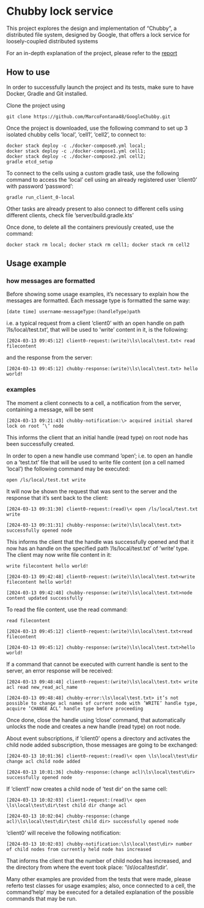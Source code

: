 # Chubby lock service

This project explores the design and implementation of “Chubby”, a distributed
file system, designed by Google, that offers a lock service for loosely-coupled distributed systems

For an in-depth explanation of the project, please refer to the [report](./report_googleChubby.pdf)
## How to use

In order to successfully launch the project and its tests, make sure to have
Docker, Gradle and Git installed.

Clone the project using

```shell
git clone https://github.com/MarcoFontana48/GoogleChubby.git
```

Once the project is downloaded, use the following command to set up 3 isolated
chubby cells ’local’, ’cell1’, ’cell2’, to connect to:

```shell
docker stack deploy -c ./docker-compose0.yml local;
docker stack deploy -c ./docker-compose1.yml cell1;
docker stack deploy -c ./docker-compose2.yml cell2;
gradle etcd_setup
```

To connect to the cells using a custom gradle task, use the following command
to access the ’local’ cell using an already registered user ’client0’ with password
’password’:
    
```shell
gradle run_client_0-local
```

Other tasks are already present to also connect to different cells using different
clients, check file ’server/build.gradle.kts’

Once done, to delete all the containers previously created, use the command:

```shell
docker stack rm local; docker stack rm cell1; docker stack rm cell2
```

## Usage example
### how messages are formatted
Before showing some usage examples, it’s necessary to explain how the messages
are formatted. Each message type is formatted the same way:

`[date time] username-messageType:(handleType)path`

i.e. a typical request from a client ’client0’ with an open handle on path ’/ls/local/test.txt’, that will be used to ’write’ content in it, is the following:

`[2024-03-13 09:45:12] client0-request:(write)\ls\local\test.txt< read filecontent`

and the response from the server:

`[2024-03-13 09:45:12] chubby-response:(write)\ls\local\test.txt> hello world!`

### examples
The moment a client connects to a cell, a notification from the server, containing a message, will be sent

`[2024-03-13 09:21:43] chubby-notification:\> acquired initial shared lock on root ’\’ node`

This informs the client that an initial handle (read type) on root node has been successfully created.

In order to open a new handle use command ’open’;
i.e. to open an handle on a ’test.txt’ file that will be used to write file content (on a cell named ’local’) the following command may be executed:

`open /ls/local/test.txt write`

It will now be shown the request that was sent to the server and the response
that it’s sent back to the client:

`[2024-03-13 09:31:30] client0-request:(read)\< open /ls/local/test.txt write`

`[2024-03-13 09:31:31] chubby-response:(write)\ls\local\test.txt> successfully opened node`

This informs the client that the handle was successfully opened and that it now has an handle on the specified path ’/ls/local/test.txt’ of ’write’ type.
The client may now write file content in it:

`write filecontent hello world!`

`[2024-03-13 09:42:48] client0-request:(write)\ls\local\test.txt<write filecontent hello world!`

`[2024-03-13 09:42:48] chubby-response:(write)\ls\local\test.txt>node content updated successfully`

To read the file content, use the read command:

`read filecontent`

`[2024-03-13 09:45:12] client0-request:(write)\ls\local\test.txt<read filecontent`

`[2024-03-13 09:45:12] chubby-response:(write)\ls\local\test.txt>hello world!`

If a command that cannot be executed with current handle is sent to the server, an error response will be received:

`[2024-03-13 09:48:48] client0-request:(write)\ls\local\test.txt< write acl read new_read_acl_name`

`[2024-03-13 09:48:48] chubby-error:\ls\local\test.txt> it’s not possible to change acl names of current node with ’WRITE’ handle type, acquire ’CHANGE ACL’ handle type before proceeding`

Once done, close the handle using ’close’ command, that automatically unlocks
the node and creates a new handle (read type) on root node.

About event subscriptions, if ’client0’ opens a directory and activates the
child node added subscription, those messages are going to be exchanged:

`[2024-03-13 10:01:36] client0-request:(read)\< open \ls\local\test\dir change acl child node added`

`[2024-03-13 10:01:36] chubby-response:(change acl)\ls\local\test\dir> successfully opened node`

If ’client1’ now creates a child node of ’test dir’ on the same cell:

`[2024-03-13 10:02:03] client1-request:(read)\< open \ls\local\test\dir\test child dir change acl`

`[2024-03-13 10:02:04] chubby-response:(change acl)\ls\local\test\dir\test child dir> successfully opened node`

’client0’ will receive the following notification:

`[2024-03-13 10:02:03] chubby-notification:\ls\local\test\dir> number of child nodes from currently held node has increased`

That informs the client that the number of child nodes has increased, and the directory from where the event took place: ’\ls\local\test\dir’.

Many other examples are provided from the tests that were made, please referto test classes for usage examples; also, once connected to a cell, the command’help’ may be executed for a detailed explanation of the possible commands that may be run.
